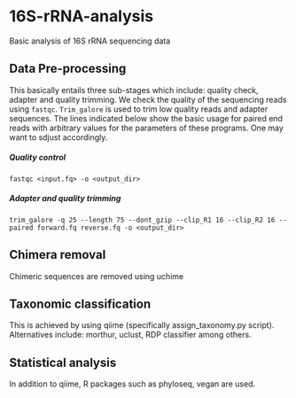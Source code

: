 # 16S-rRNA-analysis
Basic analysis of 16S rRNA sequencing data

## Data Pre-processing
This basically entails three sub-stages which include: quality check, adapter and quality trimming.
We check the quality of the sequencing reads using `fastqc`. `Trim_galore` is used to trim low quality reads and adapter sequences. The lines indicated below show the basic usage for paired end reads with arbitrary values for the parameters of these programs. One may want to sdjust accordingly.

##### Quality control
```
fastqc <input.fq> -o <output_dir>
```
##### Adapter and quality trimming
```
trim_galore -q 25 --length 75 --dont_gzip --clip_R1 16 --clip_R2 16 --paired forward.fq reverse.fq -o <output_dir>
```

## Chimera removal
Chimeric sequences are removed using uchime

## Taxonomic classification
This is achieved by using qiime (specifically assign_taxonomy.py script). Alternatives include: morthur, uclust, RDP classifier among others.

## Statistical analysis
In addition to qiime, R packages such as phyloseq, vegan are used.
